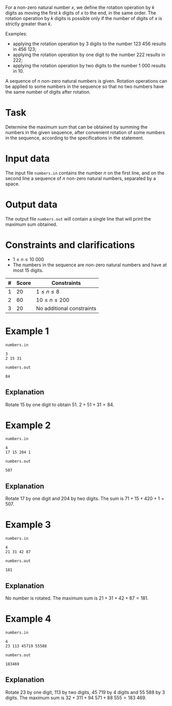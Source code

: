For a non-zero natural number $x$, we define the rotation operation by $k$ digits as moving the first $k$ digits of $x$ to the end, in the same order. The rotation operation by $k$ digits is possible only if the number of digits of $x$ is strictly greater than $k$.

Examples:
* applying the rotation operation by $3$ digits to the number $123\ 456$ results in $456\ 123$;
* applying the rotation operation by one digit to the number $222$ results in $222$;
* applying the rotation operation by two digits to the number $1\ 000$ results in $10$.

A sequence of $n$ non-zero natural numbers is given. Rotation operations can be applied to some numbers in the sequence so that no two numbers have the same number of digits after rotation.

# Task

Determine the maximum sum that can be obtained by summing the numbers in the given sequence, after convenient rotation of some numbers in the sequence, according to the specifications in the statement.

# Input data

The input file `numbers.in` contains the number $n$ on the first line, and on the second line a sequence of $n$ non-zero natural numbers, separated by a space.

# Output data

The output file `numbers.out` will contain a single line that will print the maximum sum obtained.

# Constraints and clarifications

* $1 \leq n \leq 10\ 000$
* The numbers in the sequence are non-zero natural numbers and have at most $15$ digits.

|#|Score|Constraints|
|-|-|-|
|1|20|$1 \leq n \leq 8$|
|2|60|$10 \leq n \leq 200$|
|3|20|No additional constraints|

# Example 1

`numbers.in`
```
3
2 15 31
```

`numbers.out`
```
84
```

## Explanation

Rotate $15$ by one digit to obtain $51$. $2 + 51 + 31 = 84$.

# Example 2

`numbers.in`
```
4
17 15 204 1
```

`numbers.out`
```
507
```

## Explanation

Rotate $17$ by one digit and $204$ by two digits. The sum is $71 + 15 + 420 + 1 = 507$.

# Example 3

`numbers.in`
```
4
21 31 42 87
```

`numbers.out`
```
181
```

## Explanation

No number is rotated. The maximum sum is $21 + 31 + 42 + 87 = 181$.

# Example 4

`numbers.in`
```
4
23 113 45719 55588
```

`numbers.out`
```
183469
```

## Explanation

Rotate $23$ by one digit, $113$ by two digits, $45\ 719$ by $4$ digits and $55\ 588$ by $3$ digits. The maximum sum is $32 + 311 + 94\ 571 + 88\ 555 = 183\ 469$.